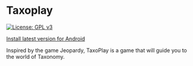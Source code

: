 # Taxoplay
[![License: GPL v3](https://img.shields.io/badge/License-GPLv3-blue.svg)](https://www.gnu.org/licenses/gpl-3.0)

[Install latest version for Android](https://github.com/amyr11/Taxoplay/releases/download/v2.0.3/taxoplay_v2.0.3.apk)

Inspired by the game Jeopardy, TaxoPlay is a game that will guide you to the world of Taxonomy.
